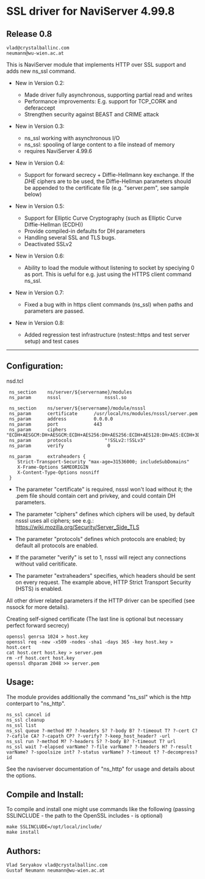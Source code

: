 # SSL driver for NaviServer 4.99.8 #

## Release 0.8 ##

    vlad@crystalballinc.com
    neumann@wu-wien.ac.at

This is NaviServer module that implements HTTP over SSL support and
adds new ns_ssl command.

* New in Version 0.2:
    - Made driver fully asynchronous, supporting partial read and writes
    - Performance improvements: E.g. support for TCP_CORK and deferaccept
    - Strengthen security against BEAST and CRIME attack

* New in Version 0.3:
    - ns_ssl working with asynchronous I/O
    - ns_ssl: spooling of large content to a file instead of memory
    - requires NaviServer 4.99.6

* New in Version 0.4:
    - Support for forward secrecy + Diffie-Hellmann key exchange.
      If the *DHE* ciphers are to be used, the Diffie-Hellman parameters
      should be appended to the certificate file (e.g. "server.pem",
      see sample below)

* New in Version 0.5:
    - Support for Elliptic Curve Cryptography 
      (such as Elliptic Curve Diffie-Hellman (ECDH))
    - Provide compiled-in defaults for DH parameters
    - Handling several SSL and TLS bugs.
    - Deactivated SSLv2

* New in Version 0.6:
    - Ability to load the module without listening to socket by speciying 0 as port.
      This is ueful for e.g. just using the HTTPS client command ns_ssl.

* New in Version 0.7:
    - Fixed a bug with in https client commands (ns_ssl) when paths and parameters
      are passed.

* New in Version 0.8:
    - Added regression test infrastructure (nstest::https and test server
	  setup) and test cases

***

## Configuration: ##

   nsd.tcl

     ns_section    ns/server/${servername}/modules
     ns_param      nsssl        		nsssl.so

     ns_section    ns/server/${servername}/module/nsssl
     ns_param	   certificate 		/usr/local/ns/modules/nsssl/server.pem
     ns_param      address    		0.0.0.0
     ns_param      port       		443
     ns_param      ciphers              "ECDH+AESGCM:DH+AESGCM:ECDH+AES256:DH+AES256:ECDH+AES128:DH+AES:ECDH+3DES:DH+3DES:RSA+AESGCM:RSA+AES:RSA+3DES:!aNULL:!MD5:!RC4"
     ns_param      protocols            "!SSLv2:!SSLv3"
     ns_param      verify                0

     ns_param      extraheaders {
        Strict-Transport-Security "max-age=31536000; includeSubDomains"
        X-Frame-Options SAMEORIGIN
        X-Content-Type-Options nosniff
     }


 * The parameter "certificate" is required, nsssl won't load without it; 
   the .pem file should contain cert and privkey, and could contain DH parameters.

 * The parameter "ciphers" defines which ciphers will be used, by default nsssl uses all ciphers;
   see e.g.: https://wiki.mozilla.org/Security/Server_Side_TLS

 * The parameter "protocols" defines which protocols are enabled;
   by default all protocols are enabled.

 * If the parameter "verify" is set to 1, nsssl will reject any connections without 
   valid ceritificate.

 * The parameter "extraheaders" specifies, which headers should be sent on every request.
   The example above, HTTP Strict Transport Security (HSTS) is enabled.


 All other driver related parameters if the HTTP driver can be specified
 (see nssock for more details).

 Creating self-signed certificate 
 (The last line is optional but necessary perfect forward secrecy)

    openssl genrsa 1024 > host.key
    openssl req -new -x509 -nodes -sha1 -days 365 -key host.key > host.cert
    cat host.cert host.key > server.pem
    rm -rf host.cert host.key
    openssl dhparam 2048 >> server.pem


## Usage: ##

   The module provides additionally the command "ns_ssl" 
   which is the http conterpart to "ns_http". 

    ns_ssl cancel id
    ns_ssl cleanup
    ns_ssl list
    ns_ssl queue ?-method M? ?-headers S? ?-body B? ?-timeout T? ?-cert C? ?-cafile CA? ?-capath CP? ?-verify? ?-keep_host_header? -url
    ns_ssl run ?-method M? ?-headers S? ?-body B? ?-timeout T? url
    ns_ssl wait ?-elapsed varName? ?-file varName? ?-headers H? ?-result varName? ?-spoolsize int? ?-status varName? ?-timeout t? ?-decompress? id

  See the naviserver documentation of "ns_http" for usage and details about the options.

## Compile and Install: ##

   To compile and install one might use commands like the following
   (passing SSLINCLUDE - the path to the OpenSSL includes - is
   optional)
	
    make SSLINCLUDE=/opt/local/include/
    make install

## Authors: ##

    Vlad Seryakov vlad@crystalballinc.com
    Gustaf Neumann neumann@wu-wien.ac.at